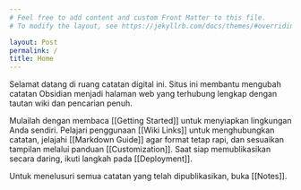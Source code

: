 ```yaml
---
# Feel free to add content and custom Front Matter to this file.
# To modify the layout, see https://jekyllrb.com/docs/themes/#overriding-theme-defaults

layout: Post
permalink: /
title: Home
---
```


Selamat datang di ruang catatan digital ini. Situs ini membantu mengubah catatan Obsidian menjadi halaman web yang terhubung lengkap dengan tautan wiki dan pencarian penuh.

Mulailah dengan membaca [[Getting Started]] untuk menyiapkan lingkungan Anda sendiri. Pelajari penggunaan [[Wiki Links]] untuk menghubungkan catatan, jelajahi [[Markdown Guide]] agar format tetap rapi, dan sesuaikan tampilan melalui panduan [[Customization]]. Saat siap memublikasikan secara daring, ikuti langkah pada [[Deployment]].

Untuk menelusuri semua catatan yang telah dipublikasikan, buka [[Notes]].
